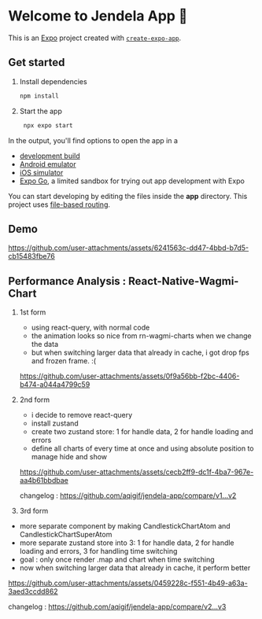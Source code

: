 # Welcome to Jendela App 👋

This is an [Expo](https://expo.dev) project created with [`create-expo-app`](https://www.npmjs.com/package/create-expo-app).

## Get started

1. Install dependencies

   ```bash
   npm install
   ```

2. Start the app

   ```bash
    npx expo start
   ```

In the output, you'll find options to open the app in a

- [development build](https://docs.expo.dev/develop/development-builds/introduction/)
- [Android emulator](https://docs.expo.dev/workflow/android-studio-emulator/)
- [iOS simulator](https://docs.expo.dev/workflow/ios-simulator/)
- [Expo Go](https://expo.dev/go), a limited sandbox for trying out app development with Expo

You can start developing by editing the files inside the **app** directory. This project uses [file-based routing](https://docs.expo.dev/router/introduction).

## Demo

https://github.com/user-attachments/assets/6241563c-dd47-4bbd-b7d5-cb15483fbe76

## Performance Analysis : React-Native-Wagmi-Chart

1. 1st form
   - using react-query, with normal code
   - the animation looks so nice from rn-wagmi-charts when we change the data 
   - but when switching larger data that already in cache, i got drop fps and frozen frame. :(
   
   https://github.com/user-attachments/assets/0f9a56bb-f2bc-4406-b474-a044a4799c59

3. 2nd form
   - i decide to remove react-query
   - install zustand
   - create two zustand store: 1 for handle data, 2 for handle loading and errors
   - define all charts of every time at once and using absolute position to manage hide and show
   
   https://github.com/user-attachments/assets/cecb2ff9-dc1f-4ba7-967e-aa4b61bbdbae

   changelog : https://github.com/aqigif/jendela-app/compare/v1...v2


3. 3rd form
  - more separate component by making CandlestickChartAtom and CandlestickChartSuperAtom
  - more separate zustand store into 3: 1 for handle data, 2 for handle loading and errors, 3 for handling time switching
  - goal : only once render .map and chart when time switching
  - now when switching larger data that already in cache, it perform better
   
  https://github.com/user-attachments/assets/0459228c-f551-4b49-a63a-3aed3ccdd862
  
  changelog : https://github.com/aqigif/jendela-app/compare/v2...v3

